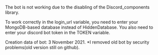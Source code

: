 The bot is not working due to the disabling of the Discord_components library.

To work correctly in the login_url variable, you need to enter your MongoDB-based database instead of HiddenDatabase. You also need to enter your discord bot token in the TOKEN variable.

Creation data of bot: 3 November 2021.
*I removed old bot by security problems(old version still on github).
